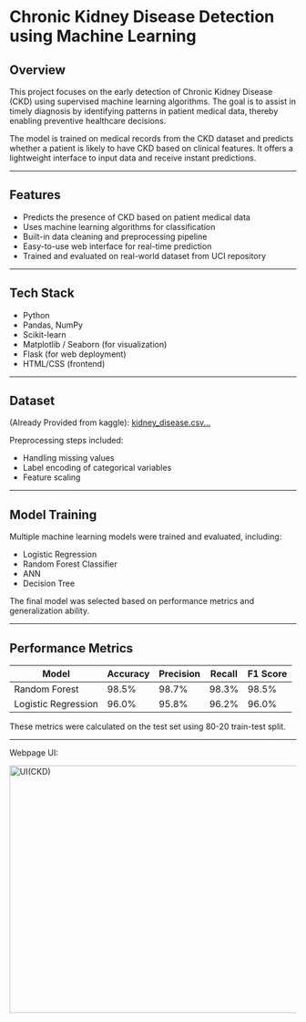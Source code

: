 # Chronic Kidney Disease Detection using Machine Learning

## Overview

This project focuses on the early detection of Chronic Kidney Disease (CKD) using supervised machine learning algorithms. The goal is to assist in timely diagnosis by identifying patterns in patient medical data, thereby enabling preventive healthcare decisions.

The model is trained on medical records from the CKD dataset and predicts whether a patient is likely to have CKD based on clinical features. It offers a lightweight interface to input data and receive instant predictions.

---

## Features

- Predicts the presence of CKD based on patient medical data
- Uses machine learning algorithms for classification
- Built-in data cleaning and preprocessing pipeline
- Easy-to-use web interface for real-time prediction
- Trained and evaluated on real-world dataset from UCI repository

---

## Tech Stack

- Python
- Pandas, NumPy
- Scikit-learn
- Matplotlib / Seaborn (for visualization)
- Flask (for web deployment)
- HTML/CSS (frontend)

---

## Dataset

(Already Provided from kaggle): [kidney_disease.csv…]()


Preprocessing steps included:
- Handling missing values
- Label encoding of categorical variables
- Feature scaling


---

## Model Training

Multiple machine learning models were trained and evaluated, including:

- Logistic Regression
- Random Forest Classifier
- ANN
- Decision Tree

The final model was selected based on performance metrics and generalization ability.

---

## Performance Metrics

| Model              | Accuracy | Precision | Recall | F1 Score |
|-------------------|----------|-----------|--------|----------|
| Random Forest      | 98.5%    | 98.7%     | 98.3%  | 98.5%    |
| Logistic Regression| 96.0%    | 95.8%     | 96.2%  | 96.0%    |

These metrics were calculated on the test set using 80-20 train-test split.

---

Webpage UI:

<img width="887" height="434" alt="UI(CKD)" src="https://github.com/user-attachments/assets/926d8e75-9653-4fe4-abde-d64f65bbe8b8" />


